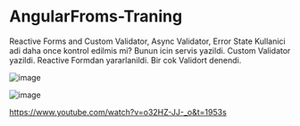 # AngularFroms-Traning
Reactive Forms and Custom Validator, Async Validator, Error State
Kullanici adi daha once kontrol edilmis mi? Bunun icin servis yazildi. 
Custom Validator yazildi.
Reactive Formdan yararlanildi.
Bir cok Validort denendi.


![image](https://user-images.githubusercontent.com/48350459/132135435-eacfd1bb-03c2-40ed-8ede-0432d57d7fed.png)

![image](https://user-images.githubusercontent.com/48350459/132135532-616a4ca5-591c-4c61-9ba0-0dfb6b7dcf6f.png)


https://www.youtube.com/watch?v=o32HZ-JJ-_o&t=1953s

